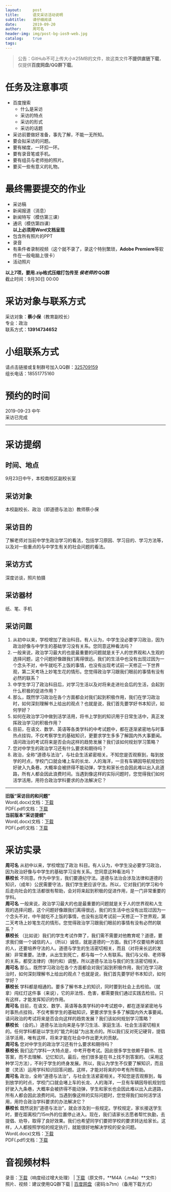 ```yaml
---
layout:     post
title:      语文采访活动说明
subtitle:   请仔细阅读
date:       2019-09-20
author:     周可名
header-img: img/post-bg-ios9-web.jpg
catalog:    true
tags:
---
```

> 公告：GitHub不可上传大小≥25MB的文件，故这类文件**不提供直链下载**，仅提供**百度网盘/QQ群下载**。

任务及注意事项
=======
* 百度搜索  
  * 什么是采访  
  * 采访的特点  
  * 采访的形式  
  * 采访的话题  
* 采访前要做好准备，事先了解，不能一无所知。  
* 要会拟采访的问题。  
* 要有梯度，一环扣一环。  
* 要有录音笔或手机。  
* 要有组员与老师拍的照片。  
* 要买一些有意义的礼物。  

最终需要提交的作业
=======
* 采访稿  
* 新闻报道（消息）  
* 新闻特写（模仿第三课）
* 通讯（模仿第四课）  
**以上必须用Word文档呈现**  
* 包含所有照片的PPT  
* 录音  
* 有条件者录制视频（这个就不录了，录这个特别繁琐，**Adobe Premiere**等软件在一般电脑上很卡）  
* 活动照片

**以上7项，要用.zip格式压缩打包传至 _侯老师的_ QQ群**  
截止时间：9月30日 00:00

采访对象与联系方式
=======
采访对象：**蔡小保**（教育副校长）  
专业：政治  
联系方式：**13914734652**

小组联系方式
=======
请点击链接或复制群号加入QQ群：[325709159](https://jq.qq.com/?_wv=1027&k=55jYsyY/)  
组长电话：18551775160

预约的时间
=======
2019-09-23 中午  
采访已完成

---

采访提纲
=======
## 时间、地点
9月23日中午，本校南校区副校长室

## 采访对象
本校副校长、政治（即道德与法治）教师蔡小保

## 采访目的
了解老师对当前中学生政治学习的看法，包括学习原因、学习目的、学习方法等，以及对一些重点的与中学生有关的社会问题的看法。

## 采访方式
深度访谈，照片拍摄

## 采访器材
纸、笔、手机

## 采访问题
1. 从初中以来，学校增加了政治科目。有人认为，中学生没必要学习政治，因为政治好像与中学生的基础学习没有关系。您同意这种看法吗？  
2. 一般来说，政治学习最大的也是最重要的问题就是关于人的世界观和人生观的选择问题，这个问题好像跟我们离得很远。我们的生活中也没有出现过因为一个念头不对，中午就吃不上饭的事情，也没有出现考试前一天修正一下世界观，第二天考场上妙笔生花的情形。您觉得政治学习跟我们眼前的事情有没有必然的联系？
3. 中学生学习了政治科目后，对学习生活以及对将来走进社会后的生活，会起到什么积极的促进作用？  
4. 那么，既然学习政治在各个方面都会对我们起到积极作用，我们在学习政治时，如何深刻理解书上给出的观点？也就是说，我们首先要学好书本知识，如何学好？
5. 如何在政治学习中做到活学活用，将书上学到的知识用于日常生活中，真正发挥政治学习的积极作用？  
6. 目前，在语文、数学、英语等各类学科的中考试题中，都在逐渐紧密地与时事热点挂钩，不仅考察学生的基础知识，更要求学生多多了解国内外大事要闻。请问政治的考试将来是否会向这样的趋势发展？我们该如何规划学习策略？  
7. 您对中学生的政治学习还有什么要求和期待吗？  
8. 政治，全称“道德与法治”，与社会生活紧密相关。不知您是否观察到，每到放学的时点，学校门口就会堵上车的长龙、人的海洋，一旦有车辆因导航规划恰好驶入九条巷，大概率会被挤得不能动弹，学生和家长也会因此难以出入此道路，所有人都会因此浪费时间。当遇到像这样的实际问题时，您觉得我们如何活学活用，用符合政治学科要求的办法解决它？  

---

**旧版“采访目的和问题”**  
Word(.docx)文档：[下载](https://zhoukeming01.github.io/netdisk/采访目的和问题.docx)  
PDF(.pdf)文档：[下载](https://zhoukeming01.github.io/netdisk/采访目的和问题.pdf)  
**当前版本“采访提纲”**  
Word(.docx)文档：[下载](https://zhoukeming01.github.io/netdisk/采访提纲.docx)  
PDF(.pdf)文档：[下载](https://zhoukeming01.github.io/netdisk/采访提纲.pdf)

采访实录
=======
**周可名**	从初中以来，学校增加了政治 科目。有人认为，中学生没必要学习政治，因为政治好像与中学生的基础学习没有关系。您同意这种看法吗？  
**蔡校长**	不同意。作为中学生，我们要遵纪守法。道德与法治会涉及法律和道德的知识，（成年）公民需要守法，我们学生更应该守法。所以，它对我们的学习和今后走向社会的生活都很有帮助，会对将来起到积极的促进作用，是一门非常重要的学科。  
**周可名**	一般来说，政治学习最大的也是最重要的问题就是关于人的世界观和人生观的选择问题，这个问题好像跟我们离得很远，我们的生活中也没有出现过因为一个念头不对，中午就吃不上饭的事情，也没有出现考试前一天修正一下世界观，第二天考场上妙笔生花的情形。您觉得政治学习跟我们眼前的事情有没有必然的联系？  
**蔡校长**	（比如说）我们的学生考试作弊了，我们需不需要对他教育呢？道德，要求我们做一个诚信的人，（所以）诚信，就是道德的一方面。我们不仅要培养诚信的人，还要培养守法的人。道德与学生的生活密切相关，而且（对将来长远的发展）非常重要。法律，从出生到死亡，都与每一个人有联系。我们与父母、老师等的关系，都受法律的（制约和）调整。所以道德与法治与我们的生活密切相关。  
**周可名**	那么，既然学习政治在各个方面都会对我们起到积极作用，我们在学习政治时，如何深刻理解书上给出的观点？也就是说，我们首先要学好书本知识，如何学好？  
**蔡校长**	学科都是相通的。要多了解书本上的知识，同时要到社会上去检验。（就拿）闯红灯这件事（来说），它的非法性、危害，都需要我们通过实践去检验。只有这样，才能发挥知识的作用。  
**周可名**	目前，在语文、数学、英语等各类学科的中考试题中，都在逐渐紧密地与时事热点挂钩，不仅考察学生的基础知识，更要求学生多多了解国内外大事要闻。请问政治的考试将来是否会向这样的趋势发展？我们该如何规划学习策略？  
**蔡校长**	（会的。）道德与法治向来是与学习生活、家庭生活、社会生活密切相关的。任何学科都是以学生的“能力利益”为出发点的。所以我们反对死记硬背，提倡活学活用，唯有这样，将来才能在社会中作出更大的贡献。  
**周可名**	您对中学生的政治学习还有什么要求和期待吗？  
**蔡校长**	我们这门学科一大特点是，中考开卷考试。因此很多学生依赖于翻书、找答案，而不去理解、记忆知识。最后，他们很多是在书上找不到答案的。（采用这种学习方法），不利于学生的终身发展。所以，我认为学生不仅要了解知识，而且要（灵活）运用学科知识回答问题。这样，才能对将来的中考有所帮助。  
**周可名**	政治，全称“道德与法治”，与社会生活紧密相关。不知您是否观察到，每到放学的时点，学校门口就会堵上车的长龙、人的海洋，一旦有车辆因导航规划恰好驶入九条巷，大概率会被挤得不能动弹，学生和家长也会因此难以出入此道路，所有人都会因此浪费时间。当遇到像这样的实际问题时，您觉得我们如何活学活用，用符合政治学科要求的办法解决它？  
**蔡校长**	既然说到“道德与法治”，就会涉及到一些规定。学校规定，家长接送学生时，要在距离校门15m外的位置停止进入。现在，我们请家长志愿者帮忙执勤，去提倡、劝导，取得了良好效果。我们也希望同学们要把学校的要求转达给家长。这样，人人都按照学校的规定执行，就能很好地解决学校的安全问题。  
Word(.docx)文档：[下载](https://zhoukeming01.github.io/netdisk/采访实录.docx)  
PDF(.pdf)文档：[下载](https://zhoukeming01.github.io/netdisk/采访实录.pdf)


音视频材料
=======
录音：[下载](https://zhoukeming01.github.io/netdisk/采访录音20190923_001_01.mp3)（响度经过增大处理） | [下载](https://zhoukeming01.github.io/netdisk/采访录音20190923_001.m4a)（原文件，**M4A（.m4a）**文件）  
照片、视频：建议使用QQ群下载 | [百度网盘](https://pan.baidu.com/s/12xGuRDYCQiL7yRlbzrjq6Q)（密码:b7tm）（备用下载方式）